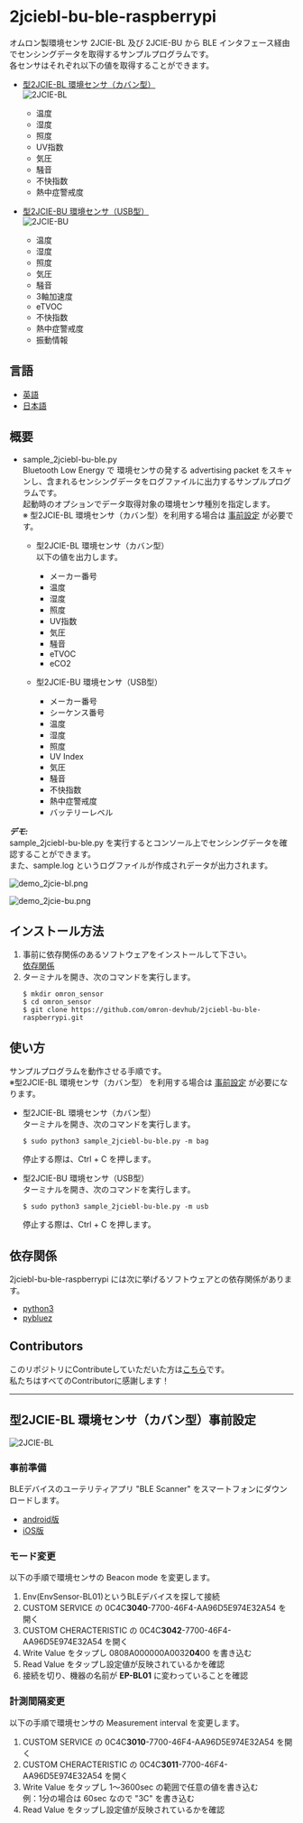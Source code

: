 # 2jciebl-bu-ble-raspberrypi
オムロン製環境センサ 2JCIE-BL 及び 2JCIE-BU から BLE インタフェース経由でセンシングデータを取得するサンプルプログラムです。  
各センサはそれぞれ以下の値を取得することができます。  

- [型2JCIE-BL 環境センサ（カバン型）](https://www.omron.co.jp/ecb/product-detail?partId=73062)  
![2JCIE-BL](2JCIE-BL.jpeg)  
    - 温度
    - 湿度
    - 照度
    - UV指数
    - 気圧
    - 騒音
    - 不快指数
    - 熱中症警戒度


- [型2JCIE-BU 環境センサ（USB型）](https://www.omron.co.jp/ecb/product-detail?partId=73063)  
![2JCIE-BU](2JCIE-BU.jpg)  
    - 温度
    - 湿度
    - 照度
    - 気圧
    - 騒音
    - 3軸加速度
    - eTVOC
    - 不快指数
    - 熱中症警戒度
    - 振動情報

## 言語
- [英語](./README.md)
- [日本語](./README_ja.md)

## 概要
- sample_2jciebl-bu-ble.py  
Bluetooth Low Energy で 環境センサの発する advertising packet をスキャンし、含まれるセンシングデータをログファイルに出力するサンプルプログラムです。  
起動時のオプションでデータ取得対象の環境センサ種別を指定します。  
※ 型2JCIE-BL 環境センサ（カバン型）を利用する場合は [事前設定](#link2) が必要です。  

    - 型2JCIE-BL 環境センサ（カバン型）  
    以下の値を出力します。
        - メーカー番号
        - 温度
        - 湿度
        - 照度
        - UV指数
        - 気圧
        - 騒音
        - eTVOC
        - eCO2

    - 型2JCIE-BU 環境センサ（USB型）
        - メーカー番号
        - シーケンス番号
        - 温度
        - 湿度
        - 照度
        - UV Index
        - 気圧
        - 騒音
        - 不快指数
        - 熱中症警戒度
        - バッテリーレベル

***デモ:***  
sample_2jciebl-bu-ble.py を実行するとコンソール上でセンシングデータを確認することができます。  
また、sample.log というログファイルが作成されデータが出力されます。

![demo_2jcie-bl.png](demo_2jcie-bl.png)

![demo_2jcie-bu.png](demo_2jcie-bu.png)

## インストール方法
1. 事前に依存関係のあるソフトウェアをインストールして下さい。  
    [依存関係](#link1)
2. ターミナルを開き、次のコマンドを実行します。  
    ```
    $ mkdir omron_sensor
    $ cd omron_sensor
    $ git clone https://github.com/omron-devhub/2jciebl-bu-ble-raspberrypi.git
    ```

## 使い方
サンプルプログラムを動作させる手順です。  
※型2JCIE-BL 環境センサ（カバン型） を利用する場合は [事前設定](#link2) が必要になります。

-  型2JCIE-BL 環境センサ（カバン型）  
ターミナルを開き、次のコマンドを実行します。  
    ```
    $ sudo python3 sample_2jciebl-bu-ble.py -m bag
    ```
    停止する際は、Ctrl + C を押します。

- 型2JCIE-BU 環境センサ（USB型）  
ターミナルを開き、次のコマンドを実行します。  
    ```
    $ sudo python3 sample_2jciebl-bu-ble.py -m usb
    ```
    停止する際は、Ctrl + C を押します。

## <a name="link1"></a>依存関係
2jciebl-bu-ble-raspberrypi には次に挙げるソフトウェアとの依存関係があります。
- [python3](https://www.python.org/)
- [pybluez](https://code.google.com/archive/p/pybluez/wikis/Documentation.wiki)

## Contributors
このリポジトリにContributeしていただいた方は[こちら](https://github.com/omron-devhub/2jciebl-bu-ble-raspberrypi/graphs/contributors)です。  
私たちはすべてのContributorに感謝します！

---

## <a name="link2">型2JCIE-BL 環境センサ（カバン型）事前設定</a>
![2JCIE-BL](2JCIE-BL.jpeg)  
### 事前準備
BLEデバイスのユーテリティアプリ "BLE Scanner" をスマートフォンにダウンロードします。
- [android版](https://play.google.com/store/apps/details?id=com.macdom.ble.blescanner&hl=ja)
- [iOS版](https://itunes.apple.com/jp/app/ble-scanner-4-0/id1221763603)

### モード変更
以下の手順で環境センサの Beacon mode を変更します。
1. Env(EnvSensor-BL01)というBLEデバイスを探して接続
1. CUSTOM SERVICE の 0C4C**3040**-7700-46F4-AA96D5E974E32A54 を開く
1. CUSTOM CHERACTERISTIC の 0C4C**3042**-7700-46F4-AA96D5E974E32A54 を開く
1. Write Value をタップし 0808A000000A0032**04**00 を書き込む
1. Read Value をタップし設定値が反映されているかを確認
1. 接続を切り、機器の名前が **EP-BL01** に変わっていることを確認 

### 計測間隔変更
以下の手順で環境センサの Measurement interval を変更します。
1. CUSTOM SERVICE の 0C4C**3010**-7700-46F4-AA96D5E974E32A54 を開く
1. CUSTOM CHERACTERISTIC の 0C4C**3011**-7700-46F4-AA96D5E974E32A54 を開く
1. Write Value をタップし 1〜3600sec の範囲で任意の値を書き込む  
例：1分の場合は 60sec なので "3C" を書き込む
1. Read Value をタップし設定値が反映されているかを確認